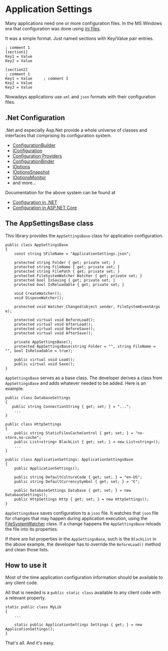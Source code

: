 # Application Settings

Many applications need one or more configuration files. In the MS Windows era that configuration was done using [ini files](https://en.wikipedia.org/wiki/INI_file).

It was a simple format. Just named sections with Key/Value pair entries.

```
; comment 1
[section1]
Key1 = Value
Key2 = Value

[section2]
; comment 1
Key1 = Value     ; comment 3   
Key2 = Value
Key3 = Value
```

Nowadays applications use `xml` and `json` formats with their configuration files.

## .Net Configuration

.Net and especially Asp.Net provide a whole universe of classes and interfaces that comprising its configuration system.

- [ConfigurationBuilder](https://learn.microsoft.com/en-us/dotnet/api/microsoft.extensions.configuration.configurationbuilder)
- [IConfiguration](https://learn.microsoft.com/en-us/dotnet/api/microsoft.extensions.configuration.iconfiguration)
- [Configuration Providers](https://learn.microsoft.com/en-us/dotnet/core/extensions/configuration#configuration-providers)
- [ConfigurationBinder](https://learn.microsoft.com/en-us/dotnet/api/microsoft.extensions.configuration.configurationbinder)
- [IOptions<TOptions>](https://learn.microsoft.com/en-us/dotnet/api/microsoft.extensions.options.ioptions)
- [IOptionsSnapshot<TOptions>](https://learn.microsoft.com/en-us/dotnet/api/microsoft.extensions.options.ioptionssnapshot-1)
- [IOptionsMonitor<TOptions>](https://learn.microsoft.com/en-us/dotnet/api/microsoft.extensions.options.ioptionsmonitor-1)
- and more...

Documentation for the above system can be found at
- [Configuration in .NET](https://learn.microsoft.com/en-us/dotnet/core/extensions/configuration)
- [Configuration in ASP.NET Core](https://learn.microsoft.com/en-us/aspnet/core/fundamentals/configuration)

## The AppSettingsBase class

This library provides the `AppSettingsBase` class for application configuration.

```
public class AppSettingsBase
{
    const string SFileName = "ApplicationSettings.json";

    protected string Folder { get; private set; }
    protected string FileName { get; private set; }
    protected string FilePath { get; private set; }
    protected FileSystemWatcher Watcher { get; private set; }
    protected bool IsSaving { get; private set; }
    protected bool IsReloadable { get; private set; }

    void CreateWatcher();
    void DisposeWatcher();

    protected void Watcher_Changed(object sender, FileSystemEventArgs e);

    protected virtual void BeforeLoad();
    protected virtual void AfterLoad();
    protected virtual void BeforeSave();
    protected virtual void AfterSave();

    private AppSettingsBase();
    protected AppSettingsBase(string Folder = "", string FileName = "", bool IsReloadable = true);

    public virtual void Load();
    public virtual void Save();
}
```

`AppSettingsBase` serves as a base class. The developer derives a class from `AppSettingsBase` and adds whatever needed to be added. Here is an example.

```
public class DatabaseSettings
{
   public string ConnectionString { get; set; } = "...";
    ...
}

public class HttpSettings
{
    public string StaticFilesCacheControl { get; set; } = "no-store,no-cache";
    public List<string> BlackList { get; set; } = new List<string>();
    ...
}

public class ApplicationSettings: ApplicationSettingsBase
{
    public ApplicationSettings();

    public string DefaultCultureCode { get; set; } = "en-US";
    public string DefaultCurrencySymbol { get; set; } = "€";

    public DatabaseSettings Database { get; set; } = new DatabaseSettings();
    public HttpSettings Http { get; set; } = new HttpSettings(); 
}
```

`AppSettingsBase` saves configuration to a `json` file. It watches that `json` file for changes that may happen during application execution, using the [FileSystemWatcher](https://learn.microsoft.com/en-us/dotnet/api/system.io.filesystemwatcher) class. If a change happens the `AppSettingsBase` reloads the file into its properties.

If there are list properties in the `AppSettingsBase`, such is the `BlackList` in the above example, the developer has to override the `BeforeLoad()` method and clean those lists.
 
## How to use it

Most of the time application configuration information should be available to any client code.

All that is needed is a `public static class` available to any client code with a relevant property.

```
static public class MyLib
{
    ...

    static public ApplicationSettings Settings { get; } = new ApplicationSettings();
}
```

That's all. And it's easy.